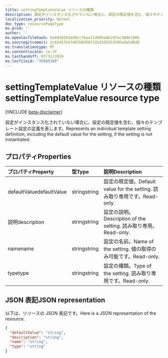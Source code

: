 ```yaml
---
title: settingTemplateValue リソースの種類
description: 設定がインスタンス化されていない場合に、設定の既定値を含む、個々のテンプレート設定の定義を表します。
localization_priority: Normal
doc_type: resourcePageType
ms.prod: ''
author: ''
ms.openlocfilehash: 9a49dd291bd9cc7baa31d90ba8e247ac984b1906
ms.sourcegitcommit: 2c62457e57467b8d50f21b255b553106a9a5d8d6
ms.translationtype: MT
ms.contentlocale: ja-JP
ms.lasthandoff: 07/31/2019
ms.locfileid: "35965188"
---
```

# <a name="settingtemplatevalue-resource-type"></a><span data-ttu-id="cbb6a-103">settingTemplateValue リソースの種類</span><span class="sxs-lookup"><span data-stu-id="cbb6a-103">settingTemplateValue resource type</span></span>

[!INCLUDE [beta-disclaimer](../../includes/beta-disclaimer.md)]

<span data-ttu-id="cbb6a-104">設定がインスタンス化されていない場合に、設定の既定値を含む、個々のテンプレート設定の定義を表します。</span><span class="sxs-lookup"><span data-stu-id="cbb6a-104">Represents an individual template setting definition, including the default value for the setting, if the setting is not instantiated.</span></span>


## <a name="properties"></a><span data-ttu-id="cbb6a-105">プロパティ</span><span class="sxs-lookup"><span data-stu-id="cbb6a-105">Properties</span></span>
| <span data-ttu-id="cbb6a-106">プロパティ</span><span class="sxs-lookup"><span data-stu-id="cbb6a-106">Property</span></span>     | <span data-ttu-id="cbb6a-107">型</span><span class="sxs-lookup"><span data-stu-id="cbb6a-107">Type</span></span>   |<span data-ttu-id="cbb6a-108">説明</span><span class="sxs-lookup"><span data-stu-id="cbb6a-108">Description</span></span>|
|:---------------|:--------|:----------|
|<span data-ttu-id="cbb6a-109">defaultValue</span><span class="sxs-lookup"><span data-stu-id="cbb6a-109">defaultValue</span></span>|<span data-ttu-id="cbb6a-110">string</span><span class="sxs-lookup"><span data-stu-id="cbb6a-110">string</span></span>|<span data-ttu-id="cbb6a-111">設定の既定値。</span><span class="sxs-lookup"><span data-stu-id="cbb6a-111">Default value for the setting.</span></span> <span data-ttu-id="cbb6a-112">読み取り専用です。</span><span class="sxs-lookup"><span data-stu-id="cbb6a-112">Read-only.</span></span>|
|<span data-ttu-id="cbb6a-113">説明</span><span class="sxs-lookup"><span data-stu-id="cbb6a-113">description</span></span>|<span data-ttu-id="cbb6a-114">string</span><span class="sxs-lookup"><span data-stu-id="cbb6a-114">string</span></span>|<span data-ttu-id="cbb6a-115">設定の説明。</span><span class="sxs-lookup"><span data-stu-id="cbb6a-115">Description of the setting.</span></span> <span data-ttu-id="cbb6a-116">読み取り専用。</span><span class="sxs-lookup"><span data-stu-id="cbb6a-116">Read-only.</span></span>|
|<span data-ttu-id="cbb6a-117">name</span><span class="sxs-lookup"><span data-stu-id="cbb6a-117">name</span></span>|<span data-ttu-id="cbb6a-118">string</span><span class="sxs-lookup"><span data-stu-id="cbb6a-118">string</span></span>|<span data-ttu-id="cbb6a-119">設定の名前。</span><span class="sxs-lookup"><span data-stu-id="cbb6a-119">Name of the setting.</span></span> <span data-ttu-id="cbb6a-120">値の取得のみ可能です。</span><span class="sxs-lookup"><span data-stu-id="cbb6a-120">Read-only.</span></span>|
|<span data-ttu-id="cbb6a-121">type</span><span class="sxs-lookup"><span data-stu-id="cbb6a-121">type</span></span>|<span data-ttu-id="cbb6a-122">string</span><span class="sxs-lookup"><span data-stu-id="cbb6a-122">string</span></span>|<span data-ttu-id="cbb6a-123">設定の種類。</span><span class="sxs-lookup"><span data-stu-id="cbb6a-123">Type of the setting.</span></span> <span data-ttu-id="cbb6a-124">読み取り専用です。</span><span class="sxs-lookup"><span data-stu-id="cbb6a-124">Read-only.</span></span>|

## <a name="json-representation"></a><span data-ttu-id="cbb6a-125">JSON 表記</span><span class="sxs-lookup"><span data-stu-id="cbb6a-125">JSON representation</span></span>

<span data-ttu-id="cbb6a-126">以下は、リソースの JSON 表記です。</span><span class="sxs-lookup"><span data-stu-id="cbb6a-126">Here is a JSON representation of the resource.</span></span>

<!-- {
  "blockType": "resource",
  "optionalProperties": [

  ],
  "@odata.type": "microsoft.graph.settingTemplateValue"
}-->

```json
{
  "defaultValue": "string",
  "description": "string",
  "name": "string",
  "type": "string"
}

```

<!-- uuid: 8fcb5dbc-d5aa-4681-8e31-b001d5168d79
2015-10-25 14:57:30 UTC -->
<!--
{
  "type": "#page.annotation",
  "description": "settingTemplateValue resource",
  "keywords": "",
  "section": "documentation",
  "tocPath": "",
  "suppressions": []
}
-->
